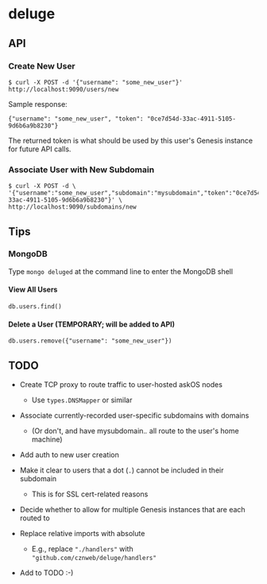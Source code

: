 # deluge


## API

### Create New User

    $ curl -X POST -d '{"username": "some_new_user"}' http://localhost:9090/users/new

Sample response:

    {"username": "some_new_user", "token": "0ce7d54d-33ac-4911-5105-9d6b6a9b8230"}

The returned token is what should be used by this user's Genesis
instance for future API calls.


### Associate User with New Subdomain

    $ curl -X POST -d \
    '{"username":"some_new_user","subdomain":"mysubdomain","token":"0ce7d54d-33ac-4911-5105-9d6b6a9b8230"}' \
    http://localhost:9090/subdomains/new



## Tips

### MongoDB

Type `mongo deluged` at the command line to enter the MongoDB shell


#### View All Users

    db.users.find()

#### Delete a User (TEMPORARY; will be added to API)

    db.users.remove({"username": "some_new_user"})



## TODO

* Create TCP proxy to route traffic to user-hosted askOS nodes

  * Use `types.DNSMapper` or similar

* Associate currently-recorded user-specific subdomains with domains

  * (Or don't, and have mysubdomain.*.* all route to the user's home machine)

* Add auth to new user creation

* Make it clear to users that a dot (`.`) cannot be included in their subdomain

  * This is for SSL cert-related reasons

* Decide whether to allow for multiple Genesis instances that are each routed to

* Replace relative imports with absolute

  * E.g., replace `"./handlers"` with `"github.com/cznweb/deluge/handlers"`

* Add to TODO :-)
